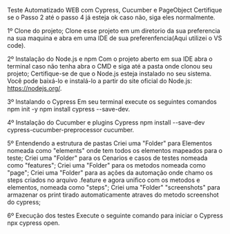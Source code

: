 Teste Automatizado WEB com Cypress, Cucumber e PageObject
Certifique se o Passo 2 até o passo 4 já esteja ok caso não, siga eles normalmente. 

  1º Clone do projeto;
    Clone esse projeto em um diretorio da sua preferencia na sua maquina e abra em uma IDE de sua preferenfencia(Aqui utilizei o VS code).
  
  2º Instalação do Node.js e npm
    Com o projeto aberto em sua IDE abra o terminal caso não tenha abra o CMD e siga até a pasta onde clonou seu projeto;
    Certifique-se de que o Node.js esteja instalado no seu sistema. Você pode baixá-lo e instalá-lo a partir do site oficial do Node.js: https://nodejs.org/.

  3º Instalando o Cypress
      Em seu terminal execute os seguintes comandos
      npm init -y
      npm install cypress --save-dev.

  4º Instalação do Cucumber e plugins Cypress
      npm install --save-dev cypress-cucumber-preprocessor cucumber.

  5º Entendendo a estrutura de pastas
      Criei uma "Folder" para Elementos nomeada como "elements" onde tem todos os elementos mapeados para o teste;
      Criei uma "Folder" para os Cenarios e casos de testes nomeada como "features";
      Criei uma "Folder" para os metodos nomeada como "page";
      Criei uma "Folder" para as ações da automação onde chamo os steps criados no arquivo .feature e agora unifico com os metodos e elementos, nomeada como "steps";
      Criei uma "Folder" "screenshots" para armazenar os print tirado automaticamente atraves do metodo screenshot do cypress;

  6º Execução dos testes
      Execute o seguinte comando para iniciar o Cypress
        npx cypress open.

        
